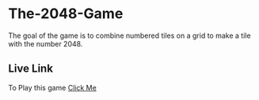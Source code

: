 
# The-2048-Game

The goal of the game is to combine numbered tiles on a grid to make a tile with the number 2048.


## Live Link

To Play this game [Click Me]("https://Inventor77.github.io/The-2048-Game")